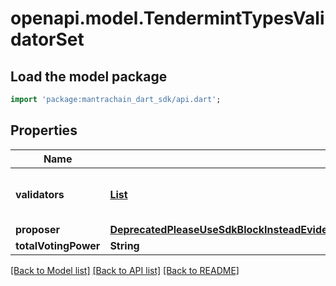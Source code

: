 # openapi.model.TendermintTypesValidatorSet

## Load the model package
```dart
import 'package:mantrachain_dart_sdk/api.dart';
```

## Properties
Name | Type | Description | Notes
------------ | ------------- | ------------- | -------------
**validators** | [**List<DeprecatedPleaseUseSdkBlockInsteadEvidenceEvidenceInnerLightClientAttackEvidenceConflictingBlockValidatorSetValidatorsInner>**](DeprecatedPleaseUseSdkBlockInsteadEvidenceEvidenceInnerLightClientAttackEvidenceConflictingBlockValidatorSetValidatorsInner.md) |  | [optional] [default to const []]
**proposer** | [**DeprecatedPleaseUseSdkBlockInsteadEvidenceEvidenceInnerLightClientAttackEvidenceConflictingBlockValidatorSetValidatorsInner**](DeprecatedPleaseUseSdkBlockInsteadEvidenceEvidenceInnerLightClientAttackEvidenceConflictingBlockValidatorSetValidatorsInner.md) |  | [optional] 
**totalVotingPower** | **String** |  | [optional] 

[[Back to Model list]](../README.md#documentation-for-models) [[Back to API list]](../README.md#documentation-for-api-endpoints) [[Back to README]](../README.md)


